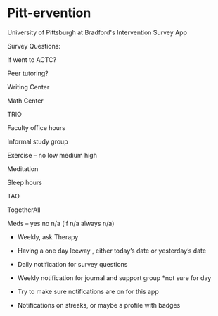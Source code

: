 # Pitt-ervention
University of Pittsburgh at Bradford's Intervention Survey App

Survey Questions:​

If went to ACTC?​

Peer tutoring?​

Writing Center​

Math Center​

TRIO​

Faculty office hours​

Informal study group​

Exercise – no low medium high​

Meditation​

Sleep hours​

TAO​

TogetherAll​

Meds – yes no n/a (if n/a always n/a)​

- Weekly, ask Therapy​


- Having a one day leeway , either today’s date or yesterday’s date​

- Daily notification for survey questions​

- Weekly notification for journal and support group *not sure for day​

- Try to make sure notifications are on for this app​

- Notifications on streaks, or maybe a profile with badges ​
